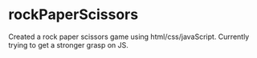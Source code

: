 # rockPaperScissors
Created a rock paper scissors game using html/css/javaScript. Currently trying to get a stronger grasp on JS. 
